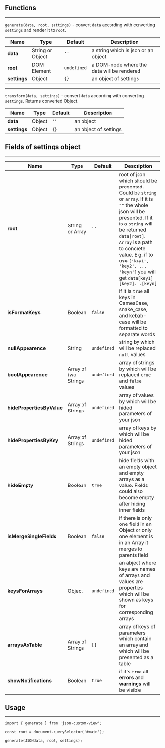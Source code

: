## Functions

---

`generate(data, root, settings)` - convert `data` according with converting `settings` and render it to `root`.

| **Name**     | **Type**         | **Default** | **Description**                            |
| ------------ | ---------------- | ----------- | ------------------------------------------ |
| **data**     | String or Object | `''`        | a string which is json or an object        |
| **root**     | DOM Element      | `undefined` | a DOM-node where the data will be rendered |
| **settings** | Object           | `{}`        | an object of settings                      |

---

`transform(data, settings)` - convert `data` according with converting `settings`. Returns converted Object.

| **Name**     | **Type** | **Default** | **Description**       |
| ------------ | -------- | ----------- | --------------------- |
| **data**     | Object   | `''`        | an object             |
| **settings** | Object   | `{}`        | an object of settings |

## Fields of settings object

---

| **Name**                  | **Type**             | **Default** | **Description**                                                                                                                                                                                                                                                                                      |
| ------------------------- | -------------------- | ----------- | ---------------------------------------------------------------------------------------------------------------------------------------------------------------------------------------------------------------------------------------------------------------------------------------------------- |
| **root**                  | String or Array      | `''`        | root of json which should be presented. Could be `string` or `array`. If it is `""` the whole json will be presented. If it is a `string` will be returned `data[root]`. `Array` is a path to concrete value. E.g. if to use `['key1', 'key2', ... 'keyn']` you will get `data[key1][key2]...[keyn]` |
| **isFormatKeys**          | Boolean              | `false`     | if it is `true` all keys in CamesCase, snake_case, and kebab-case will be formatted to separate words                                                                                                                                                                                                |
| **nullAppearence**        | String               | `undefined` | string by which will be replaced `null` values                                                                                                                                                                                                                                                       |
| **boolAppearence**        | Array of two Strings | `undefined` | array of strings by which will be replaced `true` and `false` values                                                                                                                                                                                                                                 |
| **hidePropertiesByValue** | Array of Strings     | `undefined` | array of values by which will be hided parameters of your json                                                                                                                                                                                                                                       |
| **hidePropertiesByKey**   | Array of Strings     | `undefined` | array of keys by which will be hided parameters of your json                                                                                                                                                                                                                                         |
| **hideEmpty**             | Boolean              | `true`      | hide fields with an empty object and empty arrays as a value. Fields could also become empty after hiding inner fields                                                                                                                                                                               |
| **isMergeSingleFields**   | Boolean              | `false`     | if there is only one field in an Object or only one element is in an Array it merges to parents field                                                                                                                                                                                                |
| **keysForArrays**         | Object               | `undefined` | an abject where keys are names of arrays and values are properties which will be shown as keys for corresponding arrays                                                                                                                                                                              |
| **arraysAsTable**         | Array of Strings     | `[]`        | array of keys of parameters which contain an array and which will be presented as a table                                                                                                                                                                                                            |
| **showNotifications**     | Boolean              | `true`      | if it's `true` all **errors** and **warnings** will be visible                                                                                                                                                                                                                                       |

## Usage

---

```
import { generate } from 'json-custom-view';

const root = document.querySelector('#main');

generate(JSONdata, root, settings);
```
